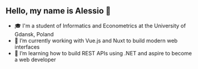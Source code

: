 ## Hello, my name is Alessio 👋

- 🎓 I'm a student of Informatics and Econometrics at the University of Gdansk, Poland
- :office: I’m currently working with Vue.js and Nuxt to build modern web interfaces
- :notebook: I’m learning how to build REST APIs using .NET and aspire to become a web developer
